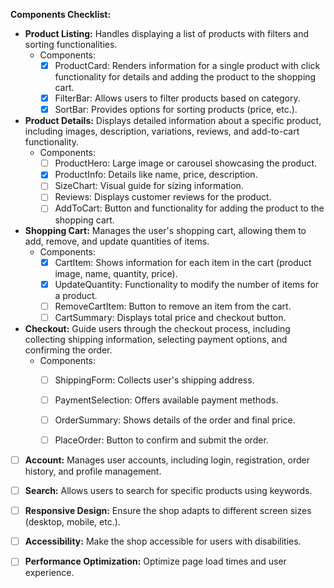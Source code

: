 **Components Checklist:**

* **Product Listing:** Handles displaying a list of products with filters and sorting functionalities. 
    * Components: 
        - [x] ProductCard: Renders information for a single product with click functionality for details and adding the product to the shopping cart.
        - [x] FilterBar: Allows users to filter products based on category.
        - [x] SortBar: Provides options for sorting products (price, etc.).
              
* **Product Details:** Displays detailed information about a specific product, including images, description, variations, reviews, and add-to-cart functionality.
    * Components: 
        - [ ] ProductHero: Large image or carousel showcasing the product.
        - [x] ProductInfo: Details like name, price, description.
        - [ ] SizeChart: Visual guide for sizing information.
        - [ ] Reviews: Displays customer reviews for the product.
        - [ ] AddToCart: Button and functionality for adding the product to the shopping cart.

* **Shopping Cart:** Manages the user's shopping cart, allowing them to add, remove, and update quantities of items. 
    * Components: 
        - [x] CartItem: Shows information for each item in the cart (product image, name, quantity, price).
        - [x] UpdateQuantity: Functionality to modify the number of items for a product.
        - [ ] RemoveCartItem: Button to remove an item from the cart.
        - [ ] CartSummary: Displays total price and checkout button.

* **Checkout:** Guide users through the checkout process, including collecting shipping information, selecting payment options, and confirming the order.
    * Components: 
        - [ ] ShippingForm: Collects user's shipping address.
        - [ ] PaymentSelection: Offers available payment methods.
        - [ ] OrderSummary: Shows details of the order and final price.
        - [ ] PlaceOrder: Button to confirm and submit the order.


- [ ] **Account:** Manages user accounts, including login, registration, order history, and profile management.
  
- [ ] **Search:** Allows users to search for specific products using keywords.


- [ ] **Responsive Design:** Ensure the shop adapts to different screen sizes (desktop, mobile, etc.).
- [ ] **Accessibility:** Make the shop accessible for users with disabilities.
- [ ] **Performance Optimization:** Optimize page load times and user experience.
